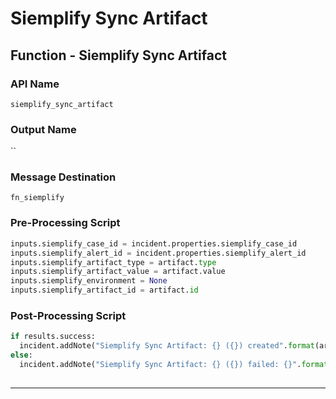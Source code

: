 <!--
    DO NOT MANUALLY EDIT THIS FILE
    THIS FILE IS AUTOMATICALLY GENERATED WITH resilient-sdk codegen
-->

# Siemplify Sync Artifact

## Function - Siemplify Sync Artifact

### API Name
`siemplify_sync_artifact`

### Output Name
``

### Message Destination
`fn_siemplify`

### Pre-Processing Script
```python
inputs.siemplify_case_id = incident.properties.siemplify_case_id
inputs.siemplify_alert_id = incident.properties.siemplify_alert_id
inputs.siemplify_artifact_type = artifact.type
inputs.siemplify_artifact_value = artifact.value
inputs.siemplify_environment = None
inputs.siemplify_artifact_id = artifact.id

```

### Post-Processing Script
```python
if results.success:
  incident.addNote("Siemplify Sync Artifact: {} ({}) created".format(artifact.value, artifact.type))
else:
  incident.addNote("Siemplify Sync Artifact: {} ({}) failed: {}".format(artifact.value, artifact.type, results.reason))
  
```

---

